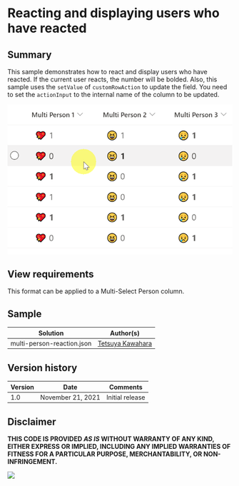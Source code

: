 # Reacting and displaying users who have reacted

## Summary
This sample demonstrates how to react and display users who have reacted. If the current user reacts, the number will be bolded. Also, this sample uses the `setValue` of `customRowAction` to update the field. You need to set the `actionInput` to the internal name of the column to be updated.

![screenshot of the sample](./assets/screen_capture.gif)

## View requirements
This format can be applied to a Multi-Select Person column.

## Sample

Solution                   |Author(s)
---------------------------|---------------------------
multi-person-reaction.json |[Tetsuya Kawahara](https://twitter.com/techan_k)

## Version history

Version |Date              |Comments
--------|------------------|--------
1.0     |November 21, 2021 |Initial release

## Disclaimer
**THIS CODE IS PROVIDED *AS IS* WITHOUT WARRANTY OF ANY KIND, EITHER EXPRESS OR IMPLIED, INCLUDING ANY IMPLIED WARRANTIES OF FITNESS FOR A PARTICULAR PURPOSE, MERCHANTABILITY, OR NON-INFRINGEMENT.**

<img src="https://telemetry.sharepointpnp.com/sp-dev-list-formatting/column-samples/multi-person-reaction" />